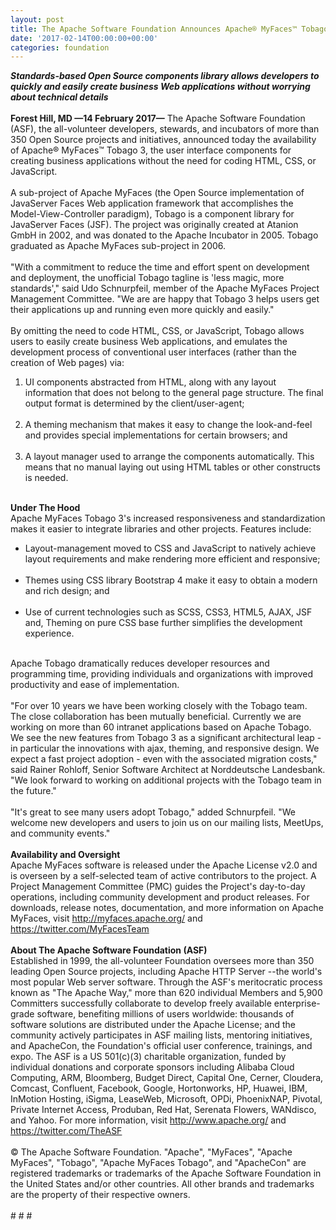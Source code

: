 ```yaml
---
layout: post
title: The Apache Software Foundation Announces Apache® MyFaces™ Tobago 3
date: '2017-02-14T00:00:00+00:00'
categories: foundation
---
```

<div><strong><em>Standards-based Open Source components library allows developers to quickly and easily create business Web applications without worrying about technical details&nbsp;</em></strong></div> 
  <div><strong><br /></strong></div> 
  <div><strong>Forest Hill, MD —14 February 2017—</strong> The Apache Software Foundation (ASF), the all-volunteer developers, stewards, and incubators of more than 350 Open Source projects and initiatives, announced today the availability of Apache® MyFaces™ Tobago 3, the user interface components for creating business applications without the need for coding HTML, CSS, or JavaScript.</div> 
  <div><br /></div> 
  <div>A sub-project of Apache MyFaces (the Open Source implementation of JavaServer Faces Web application framework that accomplishes the Model-View-Controller paradigm), Tobago is a component library for JavaServer Faces (JSF). The project was originally created at Atanion GmbH in 2002, and was donated to the Apache Incubator in 2005. Tobago graduated as Apache MyFaces sub-project in 2006.</div> 
  <div><br /></div> 
  <div>&quot;With a commitment to reduce the time and effort spent on development and deployment, the unofficial Tobago tagline is 'less magic, more standards',&quot; said Udo Schnurpfeil, member of the Apache MyFaces Project Management Committee. &quot;We are are happy that Tobago 3 helps users get their applications up and running even more quickly and easily.&quot;</div> 
  <div><br /></div> 
  <div>By omitting the need to code HTML, CSS, or JavaScript, Tobago allows users to easily create business Web applications, and emulates the development process of conventional user interfaces (rather than the creation of Web pages) via:</div> 
  <div> 
    <ol> 
      <li>UI components abstracted from HTML, along with any layout information that does not belong to the general page structure. The final output format is determined by the client/user-agent;<br /><br /></li> 
      <li>A theming mechanism that makes it easy to change the look-and-feel and provides special implementations for certain browsers; and<br /><br /></li> 
      <li>A layout manager used to arrange the components automatically. This means that no manual laying out using HTML tables or other constructs is needed.</li> 
    </ol> 
  </div> 
  <div><br /></div> 
  <div><strong>Under The Hood</strong></div> 
  <div>Apache MyFaces Tobago 3's increased responsiveness and standardization makes it easier to integrate libraries and other projects. Features include:</div> 
  <div> 
    <ul> 
      <li>Layout-management moved to CSS and JavaScript to natively achieve layout requirements and make rendering more efficient and responsive;<br /><br /></li> 
      <li>Themes using CSS library Bootstrap 4 make it easy to obtain a modern and rich design; and<br /><br /></li> 
      <li>Use of current technologies such as SCSS, CSS3, HTML5, AJAX, JSF and, Theming on pure CSS base further simplifies the development experience.</li> 
    </ul> 
  </div> 
  <div> </div> 
  <div><br /></div> 
  <div>Apache Tobago dramatically reduces developer resources and programming time, providing individuals and organizations with improved productivity and ease of implementation.</div> 
  <div><br /></div> 
  <div>&quot;For over 10 years we have been working closely with the Tobago team. The close collaboration has been mutually beneficial. Currently we are working on more than 60 intranet applications based on Apache Tobago. We see the new features from Tobago 3 as a significant architectural leap - in particular the innovations with ajax, theming, and responsive design. We expect a fast project adoption - even with the associated migration costs,&quot; said Rainer Rohloff, Senior Software Architect at Norddeutsche Landesbank. &quot;We look forward to working on additional projects with the Tobago team in the future.&quot;</div> 
  <div><br /></div> 
  <div>&quot;It's great to see many users adopt Tobago,&quot; added Schnurpfeil. &quot;We welcome new developers and users to join us on our mailing lists, MeetUps, and community events.&quot;</div> 
  <div><br /></div> 
  <div><strong>Availability and Oversight</strong></div> 
  <div>Apache MyFaces software is released under the Apache License v2.0 and is overseen by a self-selected team of active contributors to the project. A Project Management Committee (PMC) guides the Project's day-to-day operations, including community development and product releases. For downloads, release notes, documentation, and more information on Apache MyFaces, visit <a href="http://myfaces.apache.org/">http://myfaces.apache.org/</a> and <a href="https://twitter.com/MyFacesTeam">https://twitter.com/MyFacesTeam</a></div> 
  <div><br /></div> 
  <div><strong>About The Apache Software Foundation (ASF)</strong></div> 
  <div>Established in 1999, the all-volunteer Foundation oversees more than 350 leading Open Source projects, including Apache HTTP Server --the world's most popular Web server software. Through the ASF's meritocratic process known as &quot;The Apache Way,&quot; more than 620 individual Members and 5,900 Committers successfully collaborate to develop freely available enterprise-grade software, benefiting millions of users worldwide: thousands of software solutions are distributed under the Apache License; and the community actively participates in ASF mailing lists, mentoring initiatives, and ApacheCon, the Foundation's official user conference, trainings, and expo. The ASF is a US 501(c)(3) charitable organization, funded by individual donations and corporate sponsors including Alibaba Cloud Computing, ARM, Bloomberg, Budget Direct, Capital One, Cerner, Cloudera, Comcast, Confluent, Facebook, Google, Hortonworks, HP, Huawei, IBM, InMotion Hosting, iSigma, LeaseWeb, Microsoft, OPDi, PhoenixNAP, Pivotal, Private Internet Access, Produban, Red Hat, Serenata Flowers, WANdisco, and Yahoo. For more information, visit <a href="http://www.apache.org/">http://www.apache.org/</a> and <a href="https://twitter.com/TheASF">https://twitter.com/TheASF</a></div> 
  <div><br /></div> 
  <div>© The Apache Software Foundation. &quot;Apache&quot;, &quot;MyFaces&quot;, &quot;Apache MyFaces&quot;, &quot;Tobago&quot;, &quot;Apache MyFaces Tobago&quot;, and &quot;ApacheCon&quot; are registered trademarks or trademarks of the Apache Software Foundation in the United States and/or other countries. All other brands and trademarks are the property of their respective owners.</div> 
  <div><br /></div> 
  <div># # #</div>
